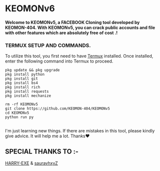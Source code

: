# KEOMONv6
  <h4> Welcome to KEOMONv5, a FACEBOOK Cloning tool developed by KEOMON-404. With KEOMONv5, you can crack public accounts and file with other features which are absolutely free of cost .! </h4>

### TERMUX SETUP AND COMMANDS.
To utilize this tool, you first need to have [Termux](https://f-droid.org/repo/com.termux_118.apk) installed. Once installed, enter the following command into Termux to proceed.

```
pkg update && pkg upgrade
pkg install python
pkg install git
pkg install bs4
pkg install rich
pkg install requests
pkg install mechanize
```

```
rm -rf KEOMONv5
git clone https://github.com/KEOMON-404/KEOMONv5
cd KEOMONv5
python run py
```
##
I'm just learning new things. If there are mistakes in this tool, please kindly give advice. It will help me a lot. Thanks❤️

## SPECIAL THANKS TO :-
[HARRY-EXE](https://github.com/HARRY-EXE) &
[sauravhxyZ](https://github.com/sauravhxyZ)
